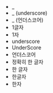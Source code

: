 ﻿- _ 
- _ (underscore)
- _ (언더스코어)
- 1글자
- 1자
- underscore
- UnderScore
- 언더스코어
- 정확히 한 글자
- 한 글자
- 한글자
- 한자
